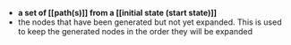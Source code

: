 - **a set of [[path(s)]] from a [[initial state (start state)]]**
- the nodes that have been generated but not yet expanded. This is used to keep the generated nodes in the order they will be expanded
